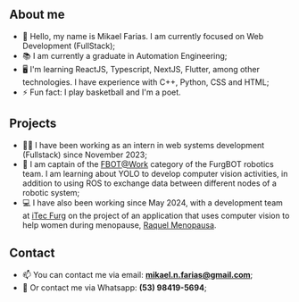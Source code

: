 ## About me

- :boy: Hello, my name is Mikael Farias. I am currently focused on Web Development (FullStack);
- :books: I am currently a graduate in Automation Engineering;
- :desktop_computer: I'm learning ReactJS, Typescript, NextJS, Flutter, among other technologies. I have experience with C++, Python, CSS and HTML;
- ⚡ Fun fact: I play basketball and I'm a poet.

## Projects
- :man_office_worker: I have been working as an intern in web systems development (Fullstack) since November 2023;
- :robot: I am captain of the [FBOT@Work](https://github.com/FBOTWork) category of the FurgBOT robotics team. I am learning about YOLO to develop computer vision activities, in addition to using ROS to exchange data between different nodes of a robotic system;
- :computer: I have also been working since May 2024, with a development team at [iTec Furg](https://itecfurg.org/) on the project of an application that uses computer vision to help women during menopause, [Raquel Menopausa](https://www.raquelmenopausa.com/).

## Contact
- :mailbox: You can contact me via email: **mikael.n.farias@gmail.com**;
- :iphone: Or contact me via Whatsapp: **(53) 98419-5694**;
